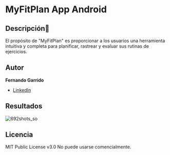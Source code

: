 # MyFitPlan App Android


## Descripción📝     

El propósito de "MyFitPlan" es proporcionar a los usuarios una herramienta intuitiva y completa
para planificar, rastrear y evaluar sus rutinas de ejercicios.
## Autor 
**Fernando Garrido**
 * [LinkedIn](www.linkedin.com/in/fernando-garrido-fidalgo)
 
## Resultados
![692shots_so](https://github.com/fgarridofi/MyFitPlanApp-Android/assets/116899309/7e3efb1b-1195-4c16-9c01-20bbb8288e5c)



## Licencia
MIT Public License v3.0
No puede usarse comencialmente.
